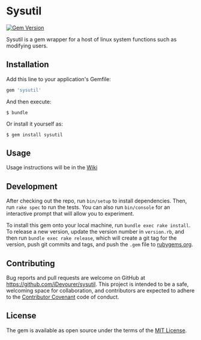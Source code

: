# Sysutil

[![Gem Version](https://badge.fury.io/rb/sysutil.svg)](https://badge.fury.io/rb/sysutil)

Sysutil is a gem wrapper for a host of linux system functions such as modifying users.

## Installation

Add this line to your application's Gemfile:

```ruby
gem 'sysutil'
```

And then execute:

    $ bundle

Or install it yourself as:

    $ gem install sysutil

## Usage

Usage instructions will be in the [Wiki](https://github.com/iDev0urer/sysutil_gem/wiki)

## Development

After checking out the repo, run `bin/setup` to install dependencies. Then, run `rake spec` to run the tests. You can also run `bin/console` for an interactive prompt that will allow you to experiment.

To install this gem onto your local machine, run `bundle exec rake install`. To release a new version, update the version number in `version.rb`, and then run `bundle exec rake release`, which will create a git tag for the version, push git commits and tags, and push the `.gem` file to [rubygems.org](https://rubygems.org).

## Contributing

Bug reports and pull requests are welcome on GitHub at https://github.com/iDevourer/sysutil. This project is intended to be a safe, welcoming space for collaboration, and contributors are expected to adhere to the [Contributor Covenant](contributor-covenant.org) code of conduct.


## License

The gem is available as open source under the terms of the [MIT License](http://opensource.org/licenses/MIT).

